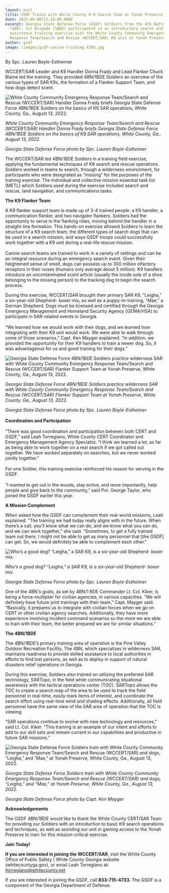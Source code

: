 ```yaml
---
layout: post
title: GSDF Trains with White County K-9 Search Team at Yonah Preserve
date: 2022-09-06T13:10:00.000Z
excerpt: Georgia State Defense Force (GSDF) Soldiers from the 4th Battalion
  (4BN), 1st Brigade (1BDE) participated in an introductory search and rescue K9
  assistance training exercise with the White County Community Emergency
  Response Team/Search and Rescue (WCCERT/SAR) K9 unit at Yonah Preserve
author: gsdf
image: /images/gsdf-canine-truckimg_4298.jpg
---
```

By Spc. Lauren Boyle-Estheimer

WCCERT/SAR Leader and K9 Handler Donna Frady and Lead Flanker Chuck Blaine led the training. They provided 4BN/1BDE Soldiers an overview of the various types of SAR K9s, the formation of a Flanker Support Team, and how dogs detect scent.

![White County Community Emergency Response Team/Search and Rescue (WCCERT/SAR) Handler Donna Frady briefs Georgia State Defense Force 4BN/1BDE Soldiers on the basics of K9 SAR operations, White County, Ga., August 13, 2022.](/images/gsdf-canine-truckimg_4298.jpg)

*White County Community Emergency Response Team/Search and Rescue (WCCERT/SAR) Handler Donna Frady briefs Georgia State Defense Force 4BN/1BDE Soldiers on the basics of K9 SAR operations, White County, Ga., August 13, 2022.*

*Georgia State Defense Force photo by Spc. Lauren Boyle-Estheimer*



The WCCERT/SAR led 4BN/1BDE Soldiers in a training field exercise, applying the fundamental techniques of K9 search and rescue operations. Soldiers worked in teams to search, through a wilderness environment, for participants who were designated as “missing” for the purposes of the training exercise. The individual and collective mission essential task list (METL) which Soldiers used during the exercise included search and rescue, land navigation, and communications tasks.

**The K9 Flanker Team**

A K9 flanker support team is made up of 3-4 trained people: a K9 handler, a communication flanker, and two navigator flankers. Soldiers had the opportunity to serve in the flanking roles, moving behind the handler in a straight-line formation. This hands-on exercise allowed Soldiers to learn the structure of a K9 search team, the different types of search dogs that can be used in a search mission, and ways GSDF troops could successfully work together with a K9 unit during a real-life rescue mission.\
\
Canine search teams are trained to work in a variety of settings and can be an integral resource during an emergency search event. Given their heightened sense of smell, dogs can possess up to 300 million olfactory receptors in their noses (humans only average about 5 million). K9 handlers introduce an uncontaminated scent article (usually the inside sole of a shoe belonging to the missing person) to the tracking dog to begin the search process.

During this exercise, WCCERT/SAR brought their primary SAR K9, “Leigha,” a six-year-old Shepherd- boxer mix, as well as a puppy-in-training, “Mae,” a German Shepherd. Dogs must be licensed and certified through the Georgia Emergency Management and Homeland Security Agency (GEMA/HSA) to participate in SAR-related events in Georgia.\
\
“We learned how we would work with their dogs, and we learned how integrating with their K9 unit would work. We were able to walk through some of those scenarios,” Capt. Ken Mayger explained. “In addition, we provided the opportunity for their K9 handlers to train a newer dog. So, it was advantageous for us and good training for their dogs."

![Georgia State Defense Force 4BN/1BDE Soldiers practice wilderness SAR with White County Community Emergency Response Team/Search and Rescue (WCCERT/SAR) Flanker Support Team at Yonah Preserve, White County, Ga., August 13, 2022.](/images/img_4369.jpg)

*Georgia State Defense Force 4BN/1BDE Soldiers practice wilderness SAR with White County Community Emergency Response Team/Search and Rescue (WCCERT/SAR) Flanker Support Team at Yonah Preserve, White County, Ga., August 13, 2022.*

*Georgia State Defense Force photo by Spc. Lauren Boyle-Estheimer*\
\
**Coordination and Participation**\
\
“There was good coordination and participation between both CERT and GSDF,” said Leah Torregiano, White County CERT Coordinator and Emergency Management Agency Specialist. “I think we learned a lot, as far as being able to work together on a real search if we got called out together. We have worked separately on searches, but we never worked jointly together."\
\
For one Soldier, this training exercise reinforced his reason for serving in the GSDF.\
\
“I wanted to get out in the woods, stay active, and more importantly, help people and give back to the community,” said Pvt. George Taylor, who joined the GSDF earlier this year.

**A Mission Complement**

When asked how the GSDF can complement their real-world missions, Leah explained. "The training we had today really aligns with in the future. When there’s a call, you’ll know what we can do, and we know what you can do, and we can work together,” she said. “Sometimes, to get a fully trained team out there, I might not be able to get as many personnel that \[the GSDF] can get. So, we would definitely be able to complement each other."

![Who’s a good dog? “Leigha,” a SAR K9, is a six-year-old Shepherd- boxer mix.](/images/img_4399.jpg)

*Who’s a good dog? “Leigha,” a SAR K9, is a six-year-old Shepherd- boxer mix.* 

*Georgia State Defense Force photo by Spc. Lauren Boyle-Estheimer*

One of the 4BN's goals, as set by 4BN/1 BDE Commander Lt. Col. Kiker, is being a force-multiplier for civilian agencies, in various capacities. “We will definitely have future joint trainings with their team,” Capt. Mayger said. “Basically, it prepares us to integrate with civilian forces when we go on CERT or other civilian agency searches. Additionally, they have more experience involving incident command scenarios so the more we are able to train with their team, the better prepared we are for similar situations.”

**The 4BN/1BDE**

The 4BN/1BDE’s primary training area of operation is the Pine Valley Outdoor Recreation Facility. The 4BN, which specializes in wilderness SAR, maintains readiness to provide skilled assistance to local authorities in efforts to find lost persons, as well as to deploy in support of natural disasters relief operations in Georgia.

During this exercise, Soldiers also trained on utilizing the preferred SAR technology, SARTopo, in the field while communicating situational awareness with the tactical operations center (TOC). SARTopo allows the TOC to create a search map of the area to be used to track the field personnel in real-time, easily mark items of interest, and coordinate the search effort using real-time wind and shading effects. Additionally, all field personnel have the same view of the SAR area of operation that the TOC is viewing.

“SAR operations continue to evolve with new technology and resources,” said Lt. Col. Kiker. “This training is an example of our intent and efforts to add to our skill sets and remain current in our capabilities and productive in future SAR missions.”

![Georgia State Defense Force Soldiers train with White County Community Emergency Response Team/Search and Rescue (WCCERT/SAR) and dogs, “Leigha,” and “Mae,” at Yonah Preserve, White County, Ga., August 13, 2022.](/images/img_2683v2.jpg)

*Georgia State Defense Force Soldiers train with White County Community Emergency Response Team/Search and Rescue (WCCERT/SAR) and dogs, “Leigha,” and “Mae,” at Yonah Preserve, White County, Ga., August 13, 2022.*

*Georgia State Defense Force photo by Capt. Ken Mayger*

**Acknowledgements**

The GSDF 4BN/1BDE would like to thank the White County CERT/SAR Team for providing our Soldiers with an introduction to basic K9 search operations and techniques, as well as assisting our unit in gaining access to the Yonah Preserve to train for this mission-critical exercise.

**Join Today!**

**If you are interested in joining the WCCERT/SAR**, visit the White County Office of Public Safety | White County Georgia website (whitecountyga.gov), or email Leah Torregiano at: ltorregiano@whitecounty.net

If you are interested in joining the GSDF, call **833-715-4733.** The GSDF is a component of the Georgia Department of Defense.